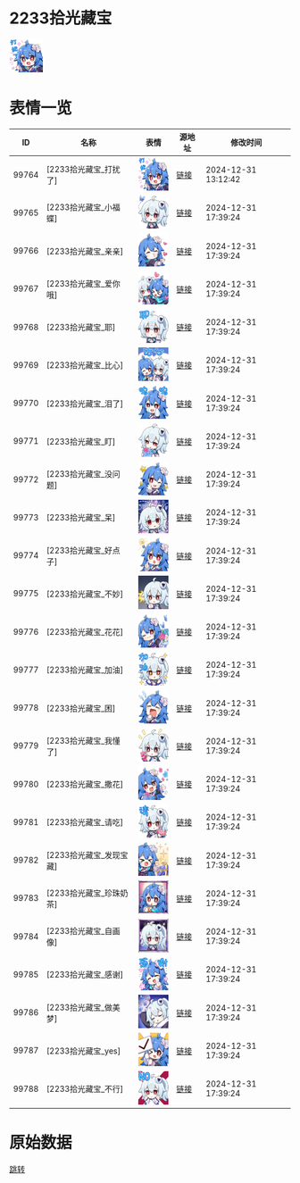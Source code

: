 # 2233拾光藏宝

<img src="./cover.png" height="60" alt="cover" />

# 表情一览

|ID|名称|表情|源地址|修改时间|
|----|----|----|----|----|
|99764|[2233拾光藏宝_打扰了]|<img src="./pic/099764_%5B2233拾光藏宝_打扰了%5D.png" height="60" alt="打扰了"/>|[链接](https://i0.hdslb.com/bfs/emote/42be9e7042c16d430b565534b9100ed9e5042687.png)|2024-12-31 13:12:42|
|99765|[2233拾光藏宝_小福蝶]|<img src="./pic/099765_%5B2233拾光藏宝_小福蝶%5D.png" height="60" alt="小福蝶"/>|[链接](https://i0.hdslb.com/bfs/emote/03bda0710ccde49624b41a886542dca8bdcab74e.png)|2024-12-31 17:39:24|
|99766|[2233拾光藏宝_亲亲]|<img src="./pic/099766_%5B2233拾光藏宝_亲亲%5D.png" height="60" alt="亲亲"/>|[链接](https://i0.hdslb.com/bfs/emote/95c99a723f43739a05bbc96d0b57050d226ea9f3.png)|2024-12-31 17:39:24|
|99767|[2233拾光藏宝_爱你哦]|<img src="./pic/099767_%5B2233拾光藏宝_爱你哦%5D.png" height="60" alt="爱你哦"/>|[链接](https://i0.hdslb.com/bfs/emote/7cf948fa3dceadfb0ca34ec53115399806e242b9.png)|2024-12-31 17:39:24|
|99768|[2233拾光藏宝_耶]|<img src="./pic/099768_%5B2233拾光藏宝_耶%5D.png" height="60" alt="耶"/>|[链接](https://i0.hdslb.com/bfs/emote/28db4e633382ee833ead4a9dc365d88269f2ffe4.png)|2024-12-31 17:39:24|
|99769|[2233拾光藏宝_比心]|<img src="./pic/099769_%5B2233拾光藏宝_比心%5D.png" height="60" alt="比心"/>|[链接](https://i0.hdslb.com/bfs/emote/166d2426493792fb9fbcdfcdae3054da98de76e9.png)|2024-12-31 17:39:24|
|99770|[2233拾光藏宝_泪了]|<img src="./pic/099770_%5B2233拾光藏宝_泪了%5D.png" height="60" alt="泪了"/>|[链接](https://i0.hdslb.com/bfs/emote/99b5f9ca66b9615792092a76b8a5588357ae52c2.png)|2024-12-31 17:39:24|
|99771|[2233拾光藏宝_盯]|<img src="./pic/099771_%5B2233拾光藏宝_盯%5D.png" height="60" alt="盯"/>|[链接](https://i0.hdslb.com/bfs/emote/85632e03c5e642fb9dccdff9ab479ef381793f17.png)|2024-12-31 17:39:24|
|99772|[2233拾光藏宝_没问题]|<img src="./pic/099772_%5B2233拾光藏宝_没问题%5D.png" height="60" alt="没问题"/>|[链接](https://i0.hdslb.com/bfs/emote/dc5861bff596dbc9e3aa389ed3faf99a14725596.png)|2024-12-31 17:39:24|
|99773|[2233拾光藏宝_呆]|<img src="./pic/099773_%5B2233拾光藏宝_呆%5D.png" height="60" alt="呆"/>|[链接](https://i0.hdslb.com/bfs/emote/564e137e51131461eb030fef9c7f6e52b06c0d34.png)|2024-12-31 17:39:24|
|99774|[2233拾光藏宝_好点子]|<img src="./pic/099774_%5B2233拾光藏宝_好点子%5D.png" height="60" alt="好点子"/>|[链接](https://i0.hdslb.com/bfs/emote/0b64e70f2e567ce031dc3dd2b29eca3899795eac.png)|2024-12-31 17:39:24|
|99775|[2233拾光藏宝_不妙]|<img src="./pic/099775_%5B2233拾光藏宝_不妙%5D.png" height="60" alt="不妙"/>|[链接](https://i0.hdslb.com/bfs/emote/80507cd55160360889070e9b80cf3663219e1e5c.png)|2024-12-31 17:39:24|
|99776|[2233拾光藏宝_花花]|<img src="./pic/099776_%5B2233拾光藏宝_花花%5D.png" height="60" alt="花花"/>|[链接](https://i0.hdslb.com/bfs/emote/2a7e98c1cdfb8b4497f4bf2b2ab83d43ffc371fb.png)|2024-12-31 17:39:24|
|99777|[2233拾光藏宝_加油]|<img src="./pic/099777_%5B2233拾光藏宝_加油%5D.png" height="60" alt="加油"/>|[链接](https://i0.hdslb.com/bfs/emote/0599e70da83f232eeb9bec565af16c00a24fc336.png)|2024-12-31 17:39:24|
|99778|[2233拾光藏宝_困]|<img src="./pic/099778_%5B2233拾光藏宝_困%5D.png" height="60" alt="困"/>|[链接](https://i0.hdslb.com/bfs/emote/3f5f0f6632fd4c9ab2828e1b01fa0fedb1e8c437.png)|2024-12-31 17:39:24|
|99779|[2233拾光藏宝_我懂了]|<img src="./pic/099779_%5B2233拾光藏宝_我懂了%5D.png" height="60" alt="我懂了"/>|[链接](https://i0.hdslb.com/bfs/emote/28692c5b0290717d34e31748aeb3470392764f95.png)|2024-12-31 17:39:24|
|99780|[2233拾光藏宝_撒花]|<img src="./pic/099780_%5B2233拾光藏宝_撒花%5D.png" height="60" alt="撒花"/>|[链接](https://i0.hdslb.com/bfs/emote/b450d3a129b5b69f2f281add04734c685569aec3.png)|2024-12-31 17:39:24|
|99781|[2233拾光藏宝_请吃]|<img src="./pic/099781_%5B2233拾光藏宝_请吃%5D.png" height="60" alt="请吃"/>|[链接](https://i0.hdslb.com/bfs/emote/aa05bca463a62f76f70e4154f025284b1be457e9.png)|2024-12-31 17:39:24|
|99782|[2233拾光藏宝_发现宝藏]|<img src="./pic/099782_%5B2233拾光藏宝_发现宝藏%5D.png" height="60" alt="发现宝藏"/>|[链接](https://i0.hdslb.com/bfs/emote/5d3d8c2df3ef7015f355c2c8dd981f1ff95030ea.png)|2024-12-31 17:39:24|
|99783|[2233拾光藏宝_珍珠奶茶]|<img src="./pic/099783_%5B2233拾光藏宝_珍珠奶茶%5D.png" height="60" alt="珍珠奶茶"/>|[链接](https://i0.hdslb.com/bfs/emote/3a9fdf08d561f19339c1c86cb1780a52784614a5.png)|2024-12-31 17:39:24|
|99784|[2233拾光藏宝_自画像]|<img src="./pic/099784_%5B2233拾光藏宝_自画像%5D.png" height="60" alt="自画像"/>|[链接](https://i0.hdslb.com/bfs/emote/3ee7deea9926d1325df6fba4c00ac89313ba80b6.png)|2024-12-31 17:39:24|
|99785|[2233拾光藏宝_感谢]|<img src="./pic/099785_%5B2233拾光藏宝_感谢%5D.png" height="60" alt="感谢"/>|[链接](https://i0.hdslb.com/bfs/emote/824e60186967917de295cd6691aba47f9d0dd507.png)|2024-12-31 17:39:24|
|99786|[2233拾光藏宝_做美梦]|<img src="./pic/099786_%5B2233拾光藏宝_做美梦%5D.png" height="60" alt="做美梦"/>|[链接](https://i0.hdslb.com/bfs/emote/67337ea88deff1385b6655ec7147670fde6f4b73.png)|2024-12-31 17:39:24|
|99787|[2233拾光藏宝_yes]|<img src="./pic/099787_%5B2233拾光藏宝_yes%5D.png" height="60" alt="yes"/>|[链接](https://i0.hdslb.com/bfs/emote/a2a5dbeaca9893c38d3beecb2f455f76863033a1.png)|2024-12-31 17:39:24|
|99788|[2233拾光藏宝_不行]|<img src="./pic/099788_%5B2233拾光藏宝_不行%5D.png" height="60" alt="不行"/>|[链接](https://i0.hdslb.com/bfs/emote/493834b20c7dd3ce9c88c510deba7fddf2fb3aee.png)|2024-12-31 17:39:24|

# 原始数据

[跳转](./raw.json)

